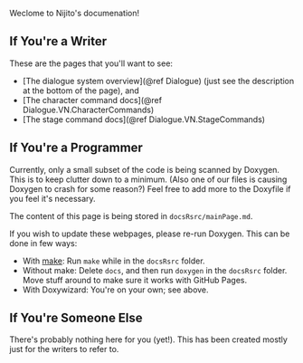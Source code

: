 Weclome to Nijito's documenation!

If You're a Writer
------------------
These are the pages that you'll want to see:
 * [The dialogue system overview](@ref Dialogue) (just see the description at the bottom of the page), and
 * [The character command docs](@ref Dialogue.VN.CharacterCommands)
 * [The stage command docs](@ref Dialogue.VN.StageCommands)


If You're a Programmer
----------------------
Currently, only a small subset of the code is being scanned by Doxygen.
This is to keep clutter down to a minimum. (Also one of our files is
causing Doxygen to crash for some reason?) Feel free to add more to the
Doxyfile if you feel it's necessary.

The content of this page is being stored in `docsRsrc/mainPage.md`.

If you wish to update these webpages, please re-run Doxygen. This can be done in few ways:
 * With [make](https://www.gnu.org/software/make/): Run `make` while in the `docsRsrc` folder.
 * Without make: Delete `docs`, and then run `doxygen` in the `docsRsrc` folder. Move stuff around to make sure it works with GitHub Pages.
 * With Doxywizard: You're on your own; see above.


If You're Someone Else
----------------------
There's probably nothing here for you (yet!). This has been created
mostly just for the writers to refer to.


